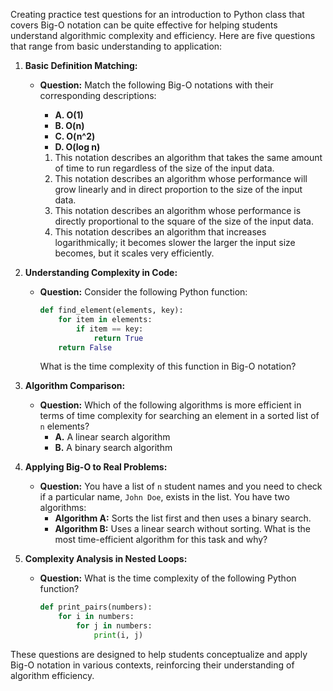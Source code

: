 Creating practice test questions for an introduction to Python class that covers Big-O notation can be quite effective for helping students understand algorithmic complexity and efficiency. Here are five questions that range from basic understanding to application:

1. **Basic Definition Matching:**
   - **Question:** Match the following Big-O notations with their corresponding descriptions:
     - **A. O(1)**
     - **B. O(n)**
     - **C. O(n^2)**
     - **D. O(log n)**

     1. This notation describes an algorithm that takes the same amount of time to run regardless of the size of the input data.
     2. This notation describes an algorithm whose performance will grow linearly and in direct proportion to the size of the input data.
     3. This notation describes an algorithm whose performance is directly proportional to the square of the size of the input data.
     4. This notation describes an algorithm that increases logarithmically; it becomes slower the larger the input size becomes, but it scales very efficiently.


2. **Understanding Complexity in Code:**
   - **Question:** Consider the following Python function:
     ```python
     def find_element(elements, key):
         for item in elements:
             if item == key:
                 return True
         return False
     ```
     What is the time complexity of this function in Big-O notation?

 
3. **Algorithm Comparison:**
   - **Question:** Which of the following algorithms is more efficient in terms of time complexity for searching an element in a sorted list of `n` elements?
     - **A.** A linear search algorithm
     - **B.** A binary search algorithm

 
4. **Applying Big-O to Real Problems:**
   - **Question:** You have a list of `n` student names and you need to check if a particular name, `John Doe`, exists in the list. You have two algorithms:
     - **Algorithm A:** Sorts the list first and then uses a binary search.
     - **Algorithm B:** Uses a linear search without sorting.
     What is the most time-efficient algorithm for this task and why?

 
5. **Complexity Analysis in Nested Loops:**
   - **Question:** What is the time complexity of the following Python function?
     ```python
     def print_pairs(numbers):
         for i in numbers:
             for j in numbers:
                 print(i, j)
     ```
  
These questions are designed to help students conceptualize and apply Big-O notation in various contexts, reinforcing their understanding of algorithm efficiency.
